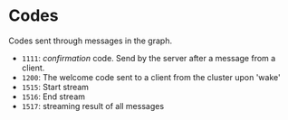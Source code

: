 # Codes

Codes sent through messages in the graph.

+ `1111`: _confirmation_ code. Send by the server after a message from a client.
+ `1200`: The welcome code sent to a client from the cluster upon 'wake'
+ `1515`: Start stream
+ `1516`: End stream
+ `1517`: streaming result of all messages

